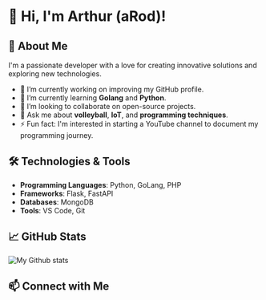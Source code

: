 # 👋 Hi, I'm Arthur (aRod)!

## 🚀 About Me
I'm a passionate developer with a love for creating innovative solutions and exploring new technologies.

- 🔭 I’m currently working on improving my GitHub profile.
- 🌱 I’m currently learning **Golang** and **Python**.
- 👯 I’m looking to collaborate on open-source projects.
- 💬 Ask me about **volleyball**, **IoT**, and **programming techniques**.
- ⚡ Fun fact: I'm interested in starting a YouTube channel to document my programming journey.

## 🛠️ Technologies & Tools

- **Programming Languages**: Python, GoLang, PHP
- **Frameworks**: Flask, FastAPI
- **Databases**: MongoDB
- **Tools**: VS Code, Git

## 📈 GitHub Stats
![My Github stats](https://github-readme-stats.vercel.app/api?username=aroddev&show_icons=true&theme=radical)

## 📫 Connect with Me
